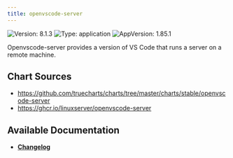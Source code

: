 ```yaml
---
title: openvscode-server
---
```


![Version: 8.1.3](https://img.shields.io/badge/Version-8.1.3-informational?style=flat-square) ![Type: application](https://img.shields.io/badge/Type-application-informational?style=flat-square) ![AppVersion: 1.85.1](https://img.shields.io/badge/AppVersion-1.85.1-informational?style=flat-square)

Openvscode-server provides a version of VS Code that runs a server on a remote machine.

## Chart Sources

- https://github.com/truecharts/charts/tree/master/charts/stable/openvscode-server
- https://ghcr.io/linuxserver/openvscode-server

## Available Documentation

- [**Changelog**](./CHANGELOG.md)
